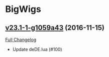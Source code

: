 # BigWigs

## [v23.1-1-g1059a43](https://github.com/BigWigsMods/BigWigs/tree/1059a4386862f477f5096706ee3d2430ff1b4272) (2016-11-15) [](#top)
[Full Changelog](https://github.com/BigWigsMods/BigWigs/compare/v23.1...1059a4386862f477f5096706ee3d2430ff1b4272)

- Update deDE.lua (#100)  
